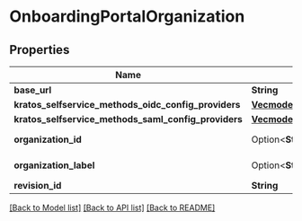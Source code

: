 # OnboardingPortalOrganization

## Properties

Name | Type | Description | Notes
------------ | ------------- | ------------- | -------------
**base_url** | **String** |  | 
**kratos_selfservice_methods_oidc_config_providers** | [**Vec<models::NormalizedProjectRevisionThirdPartyProvider>**](normalizedProjectRevisionThirdPartyProvider.md) |  | 
**kratos_selfservice_methods_saml_config_providers** | [**Vec<models::NormalizedProjectRevisionSamlProvider>**](normalizedProjectRevisionSAMLProvider.md) |  | 
**organization_id** | Option<**String**> | Organization ID | [optional]
**organization_label** | Option<**String**> | Organization Label | [optional]
**revision_id** | **String** |  | 

[[Back to Model list]](../README.md#documentation-for-models) [[Back to API list]](../README.md#documentation-for-api-endpoints) [[Back to README]](../README.md)


